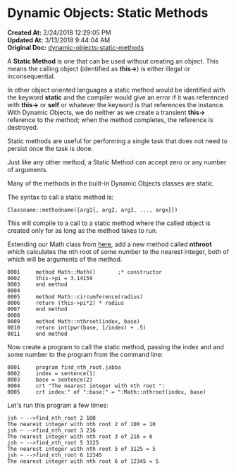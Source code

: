 # Dynamic Objects: Static Methods

**Created At:** 2/24/2018 12:29:05 PM  
**Updated At:** 3/13/2018 9:44:04 AM  
**Original Doc:** [dynamic-objects-static-methods](https://docs.jbase.com/42948-dynamic-objects/dynamic-objects-static-methods)  


A **Static Method** is one that can be used without creating an object. This means the calling object (identified as **this-&gt;**) is either illegal or inconsequential.

In other object oriented languages a static method would be identified with the keyword **static** and the compiler would give an error if it was referenced with **this-&gt;** or **self** or whatever the keyword is that references the instance. With Dynamic Objects, we do neither as we create a transient **this-&gt;** reference to the method; when the method completes, the reference is destroyed.

Static methods are useful for performing a single task that does not need to persist once the task is done.

Just like any other method, a Static Method can accept zero or any number of arguments.

Many of the methods in the built-in Dynamic Objects classes are static.

The syntax to call a static method is:

```
Classname::methodname({arg1{, arg2, arg3, ..., argx}})
```

This will compile to a call to a static method where the called object is created only for as long as the method takes to run.

Extending our Math class from [here](dynamic-objects-instance-methods), add a new method called **nthroot** which calculates the nth root of some number to the nearest integer, both of which will be arguments of the method.

```
0001     method Math::Math()       ;* constructor
0002     this->pi = 3.14159
0003     end method
0004
0005     method Math::circumference(radius)
0006     return (this->pi*2) * radius
0007     end method
0008
0009     method Math::nthroot(index, base)
0010     return int(pwr(base, 1/index) + .5)
0011     end method
```

Now create a program to call the static method, passing the index and and some number to the program from the command line:

```
0001     program find_nth_root.jabba
0002     index = sentence(1)
0003     base = sentence(2)
0004     crt "The nearest integer with nth root ":
0005     crt index:" of ":base:" = ":Math::nthroot(index, base)
```

Let's run this program a few times:

```
jsh ~ -->find_nth_root 2 100
The nearest integer with nth root 2 of 100 = 10
jsh ~ -->find_nth_root 3 216
The nearest integer with nth root 3 of 216 = 6
jsh ~ -->find_nth_root 5 3125
The nearest integer with nth root 5 of 3125 = 5
jsh ~ -->find_nth_root 6 12345
The nearest integer with nth root 6 of 12345 = 5
```
